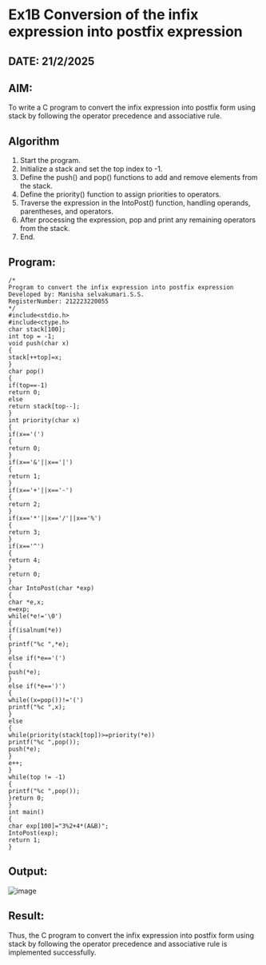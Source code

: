# Ex1B Conversion of the infix expression into postfix expression
## DATE: 21/2/2025
## AIM:
To write a C program to convert the infix expression into postfix form using stack by following the operator precedence and associative rule.

## Algorithm
1. Start the program.
2. Initialize a stack and set the top index to -1.
3. Define the push() and pop() functions to add and remove elements from the stack.
4. Define the priority() function to assign priorities to operators.
5. Traverse the expression in the IntoPost() function, handling operands, parentheses, and
operators.
6. After processing the expression, pop and print any remaining operators from the stack.
7. End.
 

## Program:
```
/*
Program to convert the infix expression into postfix expression
Developed by: Manisha selvakumari.S.S.
RegisterNumber: 212223220055
*/
#include<stdio.h>
#include<ctype.h>
char stack[100];
int top = -1;
void push(char x)
{
stack[++top]=x;
}
char pop()
{
if(top==-1)
return 0;
else
return stack[top--];
}
int priority(char x)
{
if(x=='(')
{
return 0;
}
if(x=='&'||x=='|')
{
return 1;
}
if(x=='+'||x=='-')
{
return 2;
}
if(x=='*'||x=='/'||x=='%')
{
return 3;
}
if(x=='^')
{
return 4;
}
return 0;
}
char IntoPost(char *exp)
{
char *e,x;
e=exp;
while(*e!='\0')
{
if(isalnum(*e))
{
printf("%c ",*e);
}
else if(*e=='(')
{
push(*e);
}
else if(*e==')')
{
while((x=pop())!='(')
printf("%c ",x);
}
else
{
while(priority(stack[top])>=priority(*e))
printf("%c ",pop());
push(*e);
}
e++;
}
while(top != -1)
{
printf("%c ",pop());
}return 0;
}
int main()
{
char exp[100]="3%2+4*(A&B)";
IntoPost(exp);
return 1;
}

```

## Output:
![image](https://github.com/user-attachments/assets/06dad000-b79d-4b93-ad85-b67089bccef7)



## Result:
Thus, the C program to convert the infix expression into postfix form using stack by following the operator precedence and associative rule is implemented successfully.
